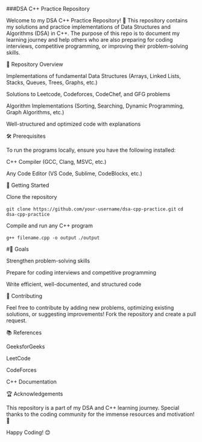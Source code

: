 ###DSA C++ Practice Repository

Welcome to my DSA C++ Practice Repository! 🚀 This repository contains my solutions and practice implementations of Data Structures and Algorithms (DSA) in C++. The purpose of this repo is to document my learning journey and help others who are also preparing for coding interviews, competitive programming, or improving their problem-solving skills.

📌 Repository Overview

Implementations of fundamental Data Structures (Arrays, Linked Lists, Stacks, Queues, Trees, Graphs, etc.)

Solutions to Leetcode, Codeforces, CodeChef, and GFG problems

Algorithm Implementations (Sorting, Searching, Dynamic Programming, Graph Algorithms, etc.)

Well-structured and optimized code with explanations

🛠️ Prerequisites

To run the programs locally, ensure you have the following installed:

C++ Compiler (GCC, Clang, MSVC, etc.)

Any Code Editor (VS Code, Sublime, CodeBlocks, etc.)

🚀 Getting Started

Clone the repository

```git clone https://github.com/your-username/dsa-cpp-practice.git```
```cd dsa-cpp-practice```

Compile and run any C++ program

```g++ filename.cpp -o output```
```./output```



#🎯 Goals

Strengthen problem-solving skills

Prepare for coding interviews and competitive programming

Write efficient, well-documented, and structured code

🤝 Contributing

Feel free to contribute by adding new problems, optimizing existing solutions, or suggesting improvements! Fork the repository and create a pull request.

📚 References

GeeksforGeeks

LeetCode

CodeForces

C++ Documentation

🏆 Acknowledgements

This repository is a part of my DSA and C++ learning journey. Special thanks to the coding community for the immense resources and motivation! 🚀

Happy Coding! 😊

